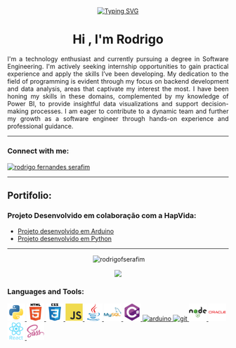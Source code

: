 <div align="center">
  <a href="https://git.io/typing-svg">
    <img src="https://readme-typing-svg.demolab.com?font=Fira+Code&weight=500&size=30&pause=1000&color=00009C&center=true&vCenter=true&random=false&width=524&lines=Hello+World!" alt="Typing SVG">
  </a>
</div>

<div>
  <h1 align="center">Hi , I'm Rodrigo</h1>
  <p style="text-align: justify;">I'm a technology enthusiast and currently pursuing a degree in Software Engineering. I'm actively seeking internship opportunities to gain practical experience and apply the skills I’ve been developing. My dedication to the field of programming is evident through my focus on backend development and data analysis, areas that captivate my interest the most. I have been honing my skills in these domains, complemented by my knowledge of Power BI, to provide insightful data visualizations and support decision-making processes. I am eager to contribute to a dynamic team and further my growth as a software engineer through hands-on experience and professional guidance.</p>
</div>

---

<div>
  <h3 align="left">Connect with me:</h3>
  <p align="left">
    <a href="https://www.linkedin.com/in/rodrigo-fernandes-serafim-9a3934266" target="_blank"><img align="center" src="https://raw.githubusercontent.com/rahuldkjain/github-profile-readme-generator/master/src/images/icons/Social/linked-in-alt.svg" alt="rodrigo fernandes serafim" height="30" width="40" /></a>
  </p>
</div>


---

## Portifolio:
### Projeto Desenvolvido em colaboração com a HapVida:
- [Projeto desenvolvido em Arduino](https://github.com/RodrigoFSerafim/Healthme-GS)
- [Projeto desenvolvido em Python](https://github.com/RodrigoFSerafim/Projeto_Healthme_Python)
---
<div align="center">
  <p>&nbsp;<img align="center" src="https://github-readme-stats.vercel.app/api?username=rodrigofserafim&show_icons=true&locale=en&theme=tokyonight" alt="rodrigofserafim" /></p>
</div>
<div align="center">
  <a href="https://github.com/anuraghazra/github-readme-stats">
    <img align="center" src="https://github-readme-stats.vercel.app/api/top-langs/?username=rodrigofserafim&theme=tokyonight" />
  </a>
</div>


<div>
  <h3 align="left">Languages and Tools:</h3>
  <p align="left">
    <a href="https://www.python.org" target="_blank" rel="noreferrer">
      <img src="https://raw.githubusercontent.com/devicons/devicon/master/icons/python/python-original.svg" alt="python" width="40" height="40"/>
    </a>
    <a href="https://www.w3.org/html/" target="_blank" rel="noreferrer">
      <img src="https://raw.githubusercontent.com/devicons/devicon/master/icons/html5/html5-original-wordmark.svg" alt="html5" width="40" height="40"/>
    </a>
    <a href="https://www.w3schools.com/css/" target="_blank" rel="noreferrer">
      <img src="https://raw.githubusercontent.com/devicons/devicon/master/icons/css3/css3-original-wordmark.svg" alt="css3" width="40" height="40"/>
    </a>
    <a href="https://developer.mozilla.org/en-US/docs/Web/JavaScript" target="_blank" rel="noreferrer">
      <img src="https://raw.githubusercontent.com/devicons/devicon/master/icons/javascript/javascript-original.svg" alt="javascript" width="40" height="40"/>
    </a>
    <a href="https://www.java.com" target="_blank" rel="noreferrer">
      <img src="https://raw.githubusercontent.com/devicons/devicon/master/icons/java/java-original.svg" alt="java" width="40" height="40"/>
    </a>
    <a href="https://www.mysql.com/" target="_blank" rel="noreferrer">
      <img src="https://raw.githubusercontent.com/devicons/devicon/master/icons/mysql/mysql-original-wordmark.svg" alt="mysql" width="40" height="40"/>
    </a>
    <a href="https://www.w3schools.com/cs/" target="_blank" rel="noreferrer">
      <img src="https://raw.githubusercontent.com/devicons/devicon/master/icons/csharp/csharp-original.svg" alt="csharp" width="40" height="40"/>
    </a>
    <a href="https://www.arduino.cc/" target="_blank" rel="noreferrer">
      <img src="https://cdn.worldvectorlogo.com/logos/arduino-1.svg" alt="arduino" width="40" height="40"/>
    </a>
    <a href="https://git-scm.com/" target="_blank" rel="noreferrer">
      <img src="https://www.vectorlogo.zone/logos/git-scm/git-scm-icon.svg" alt="git" width="40" height="40"/>
    </a>
    <a href="https://nodejs.org" target="_blank" rel="noreferrer">
      <img src="https://raw.githubusercontent.com/devicons/devicon/master/icons/nodejs/nodejs-original-wordmark.svg" alt="nodejs" width="40" height="40"/>
    </a>
    <a href="https://www.oracle.com/" target="_blank" rel="noreferrer">
      <img src="https://raw.githubusercontent.com/devicons/devicon/master/icons/oracle/oracle-original.svg" alt="oracle" width="40" height="40"/>
    </a>
    <a href="https://reactjs.org/" target="_blank" rel="noreferrer">
      <img src="https://raw.githubusercontent.com/devicons/devicon/master/icons/react/react-original-wordmark.svg" alt="react" width="40" height="40"/>
    </a>
    <a href="https://sass-lang.com" target="_blank" rel="noreferrer">
      <img src="https://raw.githubusercontent.com/devicons/devicon/master/icons/sass/sass-original.svg" alt="sass" width="40" height="40"/>
    </a>
  </p>
</div>



